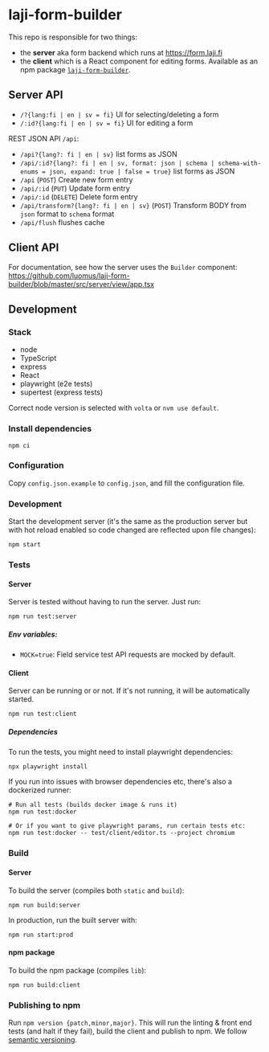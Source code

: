 # laji-form-builder

This repo is responsible for two things:
* the **server** aka form backend which runs at https://form.laji.fi
* the **client** which is a React component for editing forms. Available as an npm package [`laji-form-builder`](https://www.npmjs.com/package/laji-form-builder).

## Server API

* `/?{lang:fi | en | sv = fi}` UI for selecting/deleting a form
* `/:id?{lang:fi | en | sv = fi}` UI for editing a form

REST JSON API `/api`:
* `/api?{lang?: fi | en | sv}` list forms as JSON
* `/api/:id?{lang?: fi | en | sv, format: json | schema | schema-with-enums = json, expand: true | false = true}` list forms as JSON
* `/api` (`POST`) Create new form entry
* `/api/:id` (`PUT`) Update form entry
* `/api/:id` (`DELETE`) Delete form entry
* `/api/transform?{lang?: fi | en | sv}` (`POST`) Transform BODY from `json` format to `schema` format
* `/api/flush` flushes cache

## Client API

For documentation, see how the server uses the `Builder` component: https://github.com/luomus/laji-form-builder/blob/master/src/server/view/app.tsx

## Development

### Stack

* node
* TypeScript
* express
* React
* playwright (e2e tests)
* supertest (express tests)

Correct node version is selected with `volta` or `nvm use default`.

### Install dependencies
```
npm ci
```

### Configuration

Copy `config.json.example` to `config.json`, and fill the configuration file.

### Development

Start the development server (it's the same as the production server but with hot reload enabled so code changed are reflected upon file changes):
```
npm start
```

### Tests

#### Server

Server is tested without having to run the server. Just run:

```
npm run test:server
```

##### Env variables:

* `MOCK=true`: Field service test API requests are mocked by default.

#### Client

Server can be running or or not. If it's not running, it will be automatically started.

```
npm run test:client
```

##### Dependencies

To run the tests, you might need to install playwright dependencies:

```
npx playwright install
```

If you run into issues with browser dependencies etc, there's also a dockerized runner:

```
# Run all tests (builds docker image & runs it)
npm run test:docker

# Or if you want to give playwright params, run certain tests etc:
npm run test:docker -- test/client/editor.ts --project chromium
```

### Build

#### Server

To build the server (compiles both `static` and `build`):
```
npm run build:server
```

In production, run the built server with:

```
npm run start:prod
````

#### npm package

To build the npm package (compiles `lib`):
```
npm run build:client
```

### Publishing to npm

Run `npm version {patch,minor,major}`. This will run the linting & front end tests (and halt if they fail), build the client and publish to npm. We follow [semantic versioning](https://docs.npmjs.com/about-semantic-versioning).
